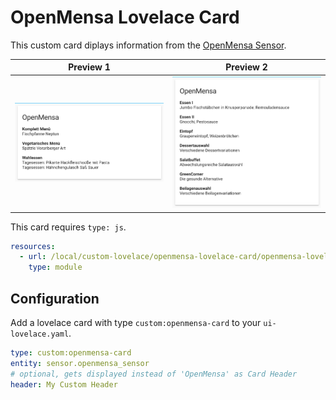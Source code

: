 # OpenMensa Lovelace Card
This custom card diplays information from the [OpenMensa Sensor](https://github.com/Mofeywalker/openmensa-hass-component).


|Preview 1|Preview 2|
|-|-|
|![Preview 1](images/preview1.png) | ![Preview 2](images/preview2.png)|

This card requires `type: js`.
```yaml
resources:
  - url: /local/custom-lovelace/openmensa-lovelace-card/openmensa-lovelace-card.js
    type: module
```

## Configuration
Add a lovelace card with type ```custom:openmensa-card``` to your ```ui-lovelace.yaml```.
```yaml
type: custom:openmensa-card
entity: sensor.openmensa_sensor
# optional, gets displayed instead of 'OpenMensa' as Card Header
header: My Custom Header 
```